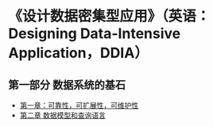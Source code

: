 # 《设计数据密集型应用》（英语：Designing Data-Intensive Application，DDIA）

## 第一部分 数据系统的基石

* [第一章：可靠性，可扩展性，可维护性](ddia/ch1.md)
* [第二章 数据模型和查询语言](ddia/ch2.md)
